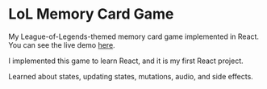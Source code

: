 # LoL Memory Card Game
My League-of-Legends-themed memory card game implemented in React. You can see the live demo [here](https://wechicken456.github.io/memory-game/).

I implemented this game to learn React, and it is my first React project.

Learned about states, updating states, mutations, audio, and side effects.


